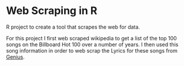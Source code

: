 # Web Scraping in R

R project to create a tool that scrapes the web for data.

For this project I first web scraped wikipedia to get a list of the top 100 songs on the Billboard Hot 100 over a number of years. I then used this song information in order to web scrap the Lyrics for these songs from [Genius](genius.com).
